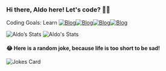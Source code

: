### Hi there, Aldo here! Let's code? 🧑‍💻

Coding Goals: Learn
[![Blog](https://img.shields.io/badge/Java-ED8B00?style=for-the-badge&logo=java&logoColor=white)](https://github.com/asjsouzajr)[![Blog](https://img.shields.io/badge/dev.to-0A0A0A?style=for-the-badge&logo=devdotto&logoColor=white)](https://github.com/asjsouzajr)[![Blog](https://img.shields.io/badge/Linux-FCC624?style=for-the-badge&logo=linux&logoColor=black)](https://github.com/asjsouzajr)[![Blog](https://img.shields.io/badge/GitHub-100000?style=for-the-badge&logo=github&logoColor=white)](https://github.com/asjsouzajr)

![Aldo’s Stats](https://github-readme-stats.vercel.app/api?username=AJ-Souza&show_icons=true)
![Aldo's Stats](https://github-readme-stats.vercel.app/api/top-langs/?username=AJ-Souza&theme=blue-green)

#### 😂 Here is a random joke, because life is too short to be sad!
![Jokes Card](https://readme-jokes.vercel.app/api)
